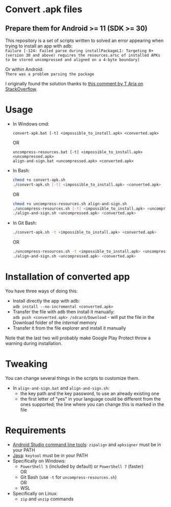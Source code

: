 # Convert .apk files
## Prepare them for Android >= 11 (SDK >= 30)

This repository is a set of scripts written to solved an error appearing when trying to install an app with adb:  
`Failure [-124: Failed parse during installPackageLI: Targeting R+ (version 30 and above) requires the resources.arsc of installed APKs to be stored uncompressed and aligned on a 4-byte boundary]`

Or within Android:  
`There was a problem parsing the package`

I originally found the solution thanks to [this comment by T Aria on StackOverflow](https://stackoverflow.com/a/69893912).


# Usage

- In Windows cmd:  
    ```batch
    convert-apk.bat [-t] <impossible_to_install.apk> <converted.apk>
    ```
    OR
    ```batch
    uncompress-resources.bat [-t] <impossible_to_install.apk> <uncompressed.apk>
    align-and-sign.bat <uncompressed.apk> <converted.apk>
    ```
- In Bash:
    ```bash
    chmod +x convert-apk.sh
    ./convert-apk.sh [-t] <impossible_to_install.apk> <converted.apk>
    ```
    OR
    ```bash
    chmod +x uncompress-resources.sh align-and-sign.sh
    ./uncompress-resources.sh [-t] <impossible_to_install.apk> <uncompressed.apk>
    ./align-and-sign.sh <uncompressed.apk> <converted.apk>
    ```
- In Git Bash:
    ```bash
    ./convert-apk.sh -t <impossible_to_install.apk> <converted.apk>
    ```
    OR
    ```bash
    ./uncompress-resources.sh -t <impossible_to_install.apk> <uncompressed.apk>
    ./align-and-sign.sh <uncompressed.apk> <converted.apk>
    ```


# Installation of converted app

You have three ways of doing this:
- Install directly the app with adb:  
    `adb install --no-incremental <converted.apk>`
- Transfer the file with adb then install it manually:  
    `adb push <converted.apk> /sdcard/Download` - will put the file in the Download folder of the *internal* memory
- Transfer it from the file explorer and install it manually

Note that the last two will probably make Google Play Protect throw a warning during installation.


# Tweaking

You can change several things in the scripts to customize them.
- In `align-and-sign.bat` and `align-and-sign.sh`:
    - the key path and the key password, to use an already existing one
    - the first letter of "yes" in your language could be different from the ones supported; the line where you can change this is marked in the file


# Requirements

- [Android Studio command line tools](https://developer.android.com/studio#command-tools): `zipalign` and `apksigner` must be in your PATH
- [Java](https://www.oracle.com/java/technologies/downloads/): `keytool` must be in your PATH
- Specifically on Windows:
    - `PowerShell 5` (included by default) or `PowerShell 7` (faster)  
    OR
    - Git Bash (use `-t` for `uncompress-resources.sh`)  
    OR
    - WSL
- Specifically on Linux:
    - `zip` and `unzip` commands

